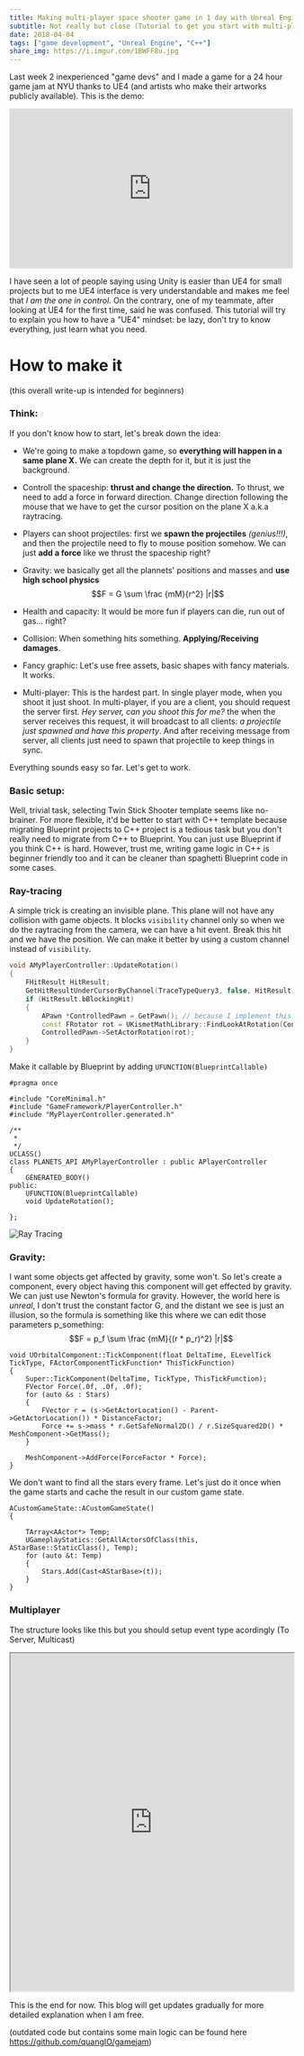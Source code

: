 ```yaml
---
title: Making multi-player space shooter game in 1 day with Unreal Engine
subtitle: Not really but close (Tutorial to get you start with multi-player, C++, and packaging)
date: 2018-04-04
tags: ["game development", "Unreal Engine", "C++"]
share_img: https://i.imgur.com/1BWFF8u.jpg
---
```



Last week 2 inexperienced "game devs" and I made a game for a 24 hour game jam at NYU thanks to UE4 (and artists who make their artworks publicly available). This is the demo:

<div style="width: 100%; height: 0px; position: relative; padding-bottom: 56.250%;"><iframe src="https://streamable.com/s/q91un/xzsusy" frameborder="0" width="100%" height="100%" allowfullscreen style="width: 100%; height: 100%; position: absolute;"></iframe></div>

I have seen a lot of people saying using Unity is easier than UE4 for small projects but to me UE4 interface is very understandable and makes me feel that *I am the one in control*. On the contrary, one of my teammate, after looking at UE4 for the first time, said he was confused. This tutorial will try to explain you how to have a "UE4" mindset: be lazy, don't try to know everything, just learn what you need.

# How to make it
(this overall write-up is intended for beginners)

### Think:
If you don't know how to start, let's break down the idea:

* We're going to make a topdown game, so **everything will happen in a same plane X.** We can create the depth for it, but it is just the background.

* Controll the spaceship: **thrust and change the direction.** To thrust, we need to add a force in forward direction. Change direction following the mouse that we have to get the cursor position on the plane X a.k.a raytracing.

* Players can shoot projectiles: first we **spawn the projectiles** *(genius!!!)*, and then the projectile need to fly to mouse position somehow. We can just **add a force** like we thrust the spaceship right?

* Gravity: we basically get all the plannets' positions and masses and **use high school physics** $$F = G \sum \frac {mM}{r^2} |r|$$

* Health and capacity: It would be more fun if players can die, run out of gas... right?

* Collision: When something hits something. **Applying/Receiving damages**.

* Fancy graphic: Let's use free assets, basic shapes with fancy materials. It works.

* Multi-player: This is the hardest part. In single player mode, when you shoot it just shoot. In multi-player, if you are a client, you should request the server first. *Hey server, can you shoot this for me?* the when the server receives this request, it will broadcast to all clients: *a projectile just spawned and have this property*. And after receiving message from server, all clients just need to spawn that projectile to keep things in sync.

Everything sounds easy so far. Let's get to work.

### Basic setup:
Well, trivial task, selecting Twin Stick Shooter template seems like no-brainer. For more flexible, it'd be better to start with C++ template because migrating Blueprint projects to C++ project is a tedious task but you don't really need to migrate from C++ to Blueprint. You can just use Blueprint if you think C++ is hard. However, trust me, writing game logic in C++ is beginner friendly too and it can be cleaner than spaghetti Blueprint code in some cases.

### Ray-tracing
A simple trick is creating an invisible plane. This plane will not have any collision with game objects. It blocks `visibility` channel only so when we do the raytracing from the camera, we can have a hit event. Break this hit and we have the position. We can make it better by using a custom channel instead of `visibility`.

```c++
void AMyPlayerController::UpdateRotation()
{
	FHitResult HitResult;
	GetHitResultUnderCursorByChannel(TraceTypeQuery3, false, HitResult);
	if (HitResult.bBlockingHit)
	{
		APawn *ControlledPawn = GetPawn(); // because I implement this logic in player controller
		const FRotator rot = UKismetMathLibrary::FindLookAtRotation(ControlledPawn->GetActorLocation(), HitResult.Location);
		ControlledPawn->SetActorRotation(rot);
	}
}
```

Make it callable by Blueprint by adding `UFUNCTION(BlueprintCallable)`

```
#pragma once

#include "CoreMinimal.h"
#include "GameFramework/PlayerController.h"
#include "MyPlayerController.generated.h"

/**
 *
 */
UCLASS()
class PLANETS_API AMyPlayerController : public APlayerController
{
	GENERATED_BODY()
public:
	UFUNCTION(BlueprintCallable)
	void UpdateRotation();

};

```


![Ray Tracing](/img/ray_tracing.png "Ray Tracing")



### Gravity:
I want some objects get affected by gravity, some won't. So let's create a component, every object having this component will get effected by gravity. We can just use Newton's formula for gravity. However, the world here is *unreal*, I don't trust the constant factor G, and the distant we see is just an illusion, so the formula is something like this where we can edit those parameters p_something: $$F = p_f \sum \frac {mM}{(r * p_r)^2} |r|$$

```
void UOrbitalComponent::TickComponent(float DeltaTime, ELevelTick TickType, FActorComponentTickFunction* ThisTickFunction)
{
	Super::TickComponent(DeltaTime, TickType, ThisTickFunction);
	FVector Force(.0f, .0f, .0f);
	for (auto &s : Stars)
	{
		FVector r = (s->GetActorLocation() - Parent->GetActorLocation()) * DistanceFactor;
		Force += s->mass * r.GetSafeNormal2D() / r.SizeSquared2D() * MeshComponent->GetMass();
	}

	MeshComponent->AddForce(ForceFactor * Force);
}
```

We don't want to find all the stars every frame. Let's just do it once when the game starts and cache the result in our custom game state.

```
ACustomGameState::ACustomGameState()
{

	TArray<AActor*> Temp;
	UGameplayStatics::GetAllActorsOfClass(this, AStarBase::StaticClass(), Temp);
	for (auto &t: Temp)
	{
		Stars.Add(Cast<AStarBase>(t));
	}
}
```

### Multiplayer
The structure looks like this but you should setup event type acordingly (To Server, Multicast)
<iframe src="https://blueprintue.com/render/60kflqgh" width="100%" height = "600" scrolling="no"></iframe>

This is the end for now. This blog will get updates gradually for more detailed explanation when I am free.

(outdated code but contains some main logic can be found here https://github.com/quangIO/gamejam)


